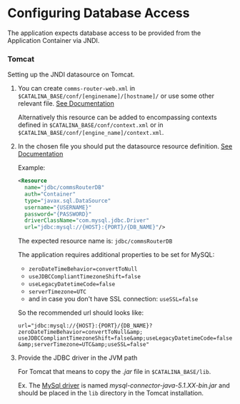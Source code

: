 Configuring Database Access
==

The application expects database access to be provided
from the Application Container via JNDI.

### Tomcat

Setting up the JNDI datasource on Tomcat.

1. You can create `comms-router-web.xml` in `$CATALINA_BASE/conf/[enginename]/[hostname]/`
    or use some other relevant file. [See Documentation][1]

    Alternatively this resource can be added to encompassing contexts defined 
    in `$CATALINA_BASE/conf/context.xml` or in `$CATALINA_BASE/conf/[engine_name]/context.xml`.

2. In the chosen file you should put the datasource resource definition. [See Documentation][2]

    Example:

    ```xml
    <Resource
      name="jdbc/commsRouterDB"
      auth="Container"
      type="javax.sql.DataSource"
      username="{USERNAME}"
      password="{PASSWORD}"
      driverClassName="com.mysql.jdbc.Driver"
      url="jdbc:mysql://{HOST}:{PORT}/{DB_NAME}"/>
    ```

    The expected resource name is: `jdbc/commsRouterDB`

    The application requires additional properties to be set for MySQL:

    - `zeroDateTimeBehavior=convertToNull`
    - `useJDBCCompliantTimezoneShift=false`
    - `useLegacyDatetimeCode=false`
    - `serverTimezone=UTC`
    - and in case you don't have SSL connection: `useSSL=false`

    So the recommended url should looks like:

    `url="jdbc:mysql://{HOST}:{PORT}/{DB_NAME}?zeroDateTimeBehavior=convertToNull&amp;
    useJDBCCompliantTimezoneShift=false&amp;useLegacyDatetimeCode=false&amp;serverTimezone=UTC&amp;useSSL=false"`

3. Provide the JDBC driver in the JVM path

    For Tomcat that means to copy the _.jar_ file in `$CATALINA_BASE/lib`.

    Ex. The [MySql driver][3] is named _mysql-connector-java-5.1.XX-bin.jar_ and
    should be placed in the `lib` directory in the Tomcat installation.


[1]: https://tomcat.apache.org/tomcat-8.0-doc/config/context.html  "Apache Tomcat 8 Configuration Reference"
[2]: https://tomcat.apache.org/tomcat-8.0-doc/jndi-datasource-examples-howto.html "JNDI Datasource HOW-TO"
[3]: https://dev.mysql.com/downloads/connector/j/5.1.html "MySQL Connector/J"
